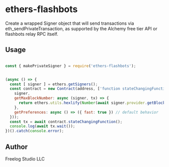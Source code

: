 # ethers-flashbots

Create a wrapped Signer object that will send transactions via eth_sendPrivateTransaction, as supported by the Alchemy free tier API or flashbots relay RPC itself.

## Usage

```js

const { makePrivateSigner } = require('ethers-flashbots');


(async () => {
  const [ signer ] = ethers.getSigners();
  const contract = new Contract(address, ['function stateChangingFunction()'], makePrivateSigner({
    signer,
    getMaxBlockNumber: async (signer, tx) => {
      return ethers.utils.hexlify(Number(await signer.provider.getBlockNumber()) + 100);
    },
    getPreferences: async () => ({ fast: true }) // default behavior
  }));
  const tx = await contract.stateChangingFunction();
  console.log(await tx.wait());
})().catch(console.error);
```

## Author

Freelog Studio LLC
